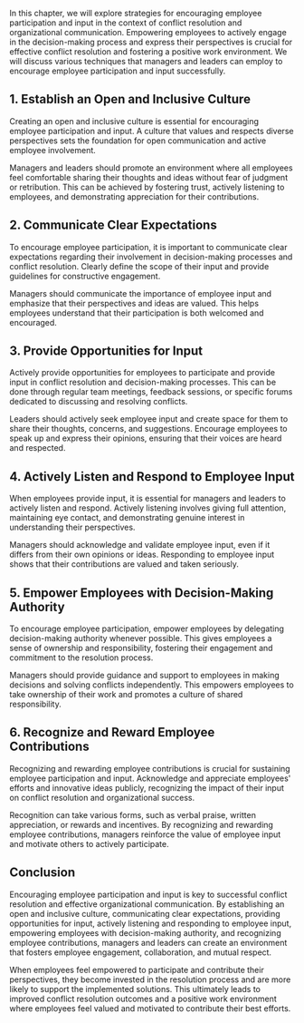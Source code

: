 
In this chapter, we will explore strategies for encouraging employee participation and input in the context of conflict resolution and organizational communication. Empowering employees to actively engage in the decision-making process and express their perspectives is crucial for effective conflict resolution and fostering a positive work environment. We will discuss various techniques that managers and leaders can employ to encourage employee participation and input successfully.

1\. Establish an Open and Inclusive Culture
------------------------------------------

Creating an open and inclusive culture is essential for encouraging employee participation and input. A culture that values and respects diverse perspectives sets the foundation for open communication and active employee involvement.

Managers and leaders should promote an environment where all employees feel comfortable sharing their thoughts and ideas without fear of judgment or retribution. This can be achieved by fostering trust, actively listening to employees, and demonstrating appreciation for their contributions.

2\. Communicate Clear Expectations
---------------------------------

To encourage employee participation, it is important to communicate clear expectations regarding their involvement in decision-making processes and conflict resolution. Clearly define the scope of their input and provide guidelines for constructive engagement.

Managers should communicate the importance of employee input and emphasize that their perspectives and ideas are valued. This helps employees understand that their participation is both welcomed and encouraged.

3\. Provide Opportunities for Input
----------------------------------

Actively provide opportunities for employees to participate and provide input in conflict resolution and decision-making processes. This can be done through regular team meetings, feedback sessions, or specific forums dedicated to discussing and resolving conflicts.

Leaders should actively seek employee input and create space for them to share their thoughts, concerns, and suggestions. Encourage employees to speak up and express their opinions, ensuring that their voices are heard and respected.

4\. Actively Listen and Respond to Employee Input
------------------------------------------------

When employees provide input, it is essential for managers and leaders to actively listen and respond. Actively listening involves giving full attention, maintaining eye contact, and demonstrating genuine interest in understanding their perspectives.

Managers should acknowledge and validate employee input, even if it differs from their own opinions or ideas. Responding to employee input shows that their contributions are valued and taken seriously.

5\. Empower Employees with Decision-Making Authority
---------------------------------------------------

To encourage employee participation, empower employees by delegating decision-making authority whenever possible. This gives employees a sense of ownership and responsibility, fostering their engagement and commitment to the resolution process.

Managers should provide guidance and support to employees in making decisions and solving conflicts independently. This empowers employees to take ownership of their work and promotes a culture of shared responsibility.

6\. Recognize and Reward Employee Contributions
----------------------------------------------

Recognizing and rewarding employee contributions is crucial for sustaining employee participation and input. Acknowledge and appreciate employees' efforts and innovative ideas publicly, recognizing the impact of their input on conflict resolution and organizational success.

Recognition can take various forms, such as verbal praise, written appreciation, or rewards and incentives. By recognizing and rewarding employee contributions, managers reinforce the value of employee input and motivate others to actively participate.

Conclusion
----------

Encouraging employee participation and input is key to successful conflict resolution and effective organizational communication. By establishing an open and inclusive culture, communicating clear expectations, providing opportunities for input, actively listening and responding to employee input, empowering employees with decision-making authority, and recognizing employee contributions, managers and leaders can create an environment that fosters employee engagement, collaboration, and mutual respect.

When employees feel empowered to participate and contribute their perspectives, they become invested in the resolution process and are more likely to support the implemented solutions. This ultimately leads to improved conflict resolution outcomes and a positive work environment where employees feel valued and motivated to contribute their best efforts.

